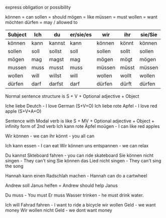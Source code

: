 express obligation or possibility

können = can
sollen = should
mögen = like
müssen = must
wollen = want
möchten
dürfen = may / allowed to


|Subject|Ich|du|er/sie/es|wir|ihr|sie/Sie |
|-------|---|--|---------|---|----|--------|
|können |kann|kannst|kann|können|könnt|können|
|sollen|soll|sollst|soll|sollen|sollt|sollen|
|mögen|mag|magst|mag|mögen|mögt|mögen|
|mussen|muss|musst|muss|müssen|müsst|müssen|
|wollen|will|willst|will|wollen|wollt|wollen|
|dürfen|darf|darfst|darf|dürfen|dürft|dürfen|

Normal sentence structure is S + V + Optional adjective + Object

Iche liebe Deutch - I love German (S+V+O)
Ich liebe rote Apfel - I love red apple (S+V+A+O)

Sentence with Modal verb is like S + MV + Optional adjective + Object + infinity form of 2nd verb
Ich kann rote Äpfel moügen - I can like red apples

Wir können - we can
ihr könnt - you all can

Ich kann essen - I can eat
Wir können uns entspannen - we can relax

Du kannst Skteboard fahren - you can ride skateboard
Sie können nicht singen  - They can't sing
Sie können das Lied nicht singen - They can't sing the song

Hannah kann einen Radschlah machen - Hannah can do a cartwheel


Andrew soll Janus helfen = Andrew should help Janus

Du muss - You must
Er muss Wasser trinken - he must drink water.

Ich will Fahrad fahren - I want to ride a bicycle
wir wollen Geld - we want money
Wir wollen nicht Geld - we dont want money
